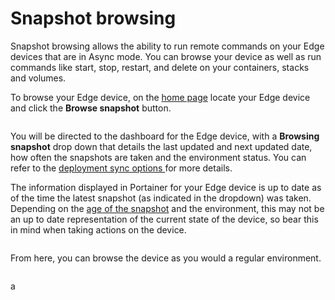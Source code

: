 # Snapshot browsing

Snapshot browsing allows the ability to run remote commands on your Edge devices that are in Async mode. You can browse your device as well as run commands like start, stop, restart, and delete on your containers, stacks and volumes.

To browse your Edge device, on the [home page](./) locate your Edge device and click the **Browse snapshot** button.

<figure><img src="..//assets/2.17-settings-edge-devices-browse.png" alt=""><figcaption></figcaption></figure>

You will be directed to the dashboard for the Edge device, with a **Browsing snapshot** drop down that details the last updated and next updated date, how often the snapshots are taken and the environment status.  You can refer to the [deployment sync options ](../../admin/settings/edge.md#deployment-sync-options)for more details.&#x20;


The information displayed in Portainer for your Edge device is up to date as of the time the latest snapshot (as indicated in the dropdown) was taken. Depending on the [age of the snapshot](../../admin/settings/edge.md#deployment-sync-options) and the environment, this may not be an up to date representation of the current state of the device, so bear this in mind when taking actions on the device.


<figure><img src="..//assets/2.16-edge_devices_browse_snaps_dashboard.png" alt=""><figcaption></figcaption></figure>

From here, you can browse the device as you would a regular environment.

<figure><img src="..//assets/2.16-edge_devices_browse_snaps.gif" alt=""><figcaption></figcaption></figure>

a
